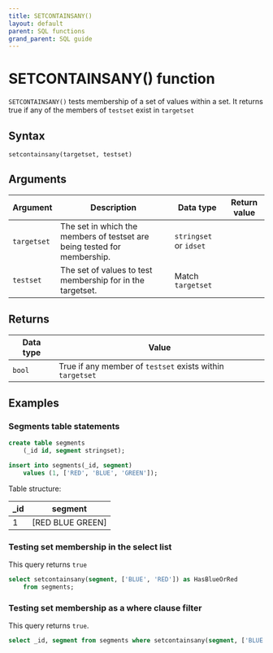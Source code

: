 ```yaml
---
title: SETCONTAINSANY()
layout: default
parent: SQL functions
grand_parent: SQL guide
---
```


# SETCONTAINSANY() function

`SETCONTAINSANY()` tests membership of a set of values within a set. It returns true if any of the members of `testset` exist in `targetset`

## Syntax

```
setcontainsany(targetset, testset)
```

## Arguments

| Argument | Description | Data type | Return value |
|---|---|---|---|
| `targetset` | The set in which the members of testset are being tested for membership. | `stringset` or `idset` |
| `testset` | The set of values to test membership for in the targetset. | Match `targetset` |

## Returns

| Data type | Value |
|---|---|
| `bool` | True if any member of `testset` exists within `targetset`

## Examples

### Segments table statements

```sql
create table segments  
    (_id id, segment stringset);  

insert into segments(_id, segment)  
    values (1, ['RED', 'BLUE', 'GREEN']);
```
Table structure:

| _id | segment |
|---|---|
| 1 | [RED BLUE GREEN] |

### Testing set membership in the select list

This query returns `true`

```sql
select setcontainsany(segment, ['BLUE', 'RED']) as HasBlueOrRed  
    from segments;
```

### Testing set membership as a where clause filter

This query returns `true`.

```sql
select _id, segment from segments where setcontainsany(segment, ['BLUE', 'RED']);
```
